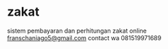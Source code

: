 # zakat
sistem pembayaran dan perhitungan zakat online
franschaniago5@gmail.com
contact wa 081519971689
